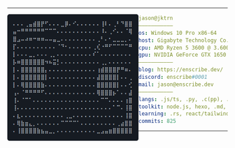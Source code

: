 <hr>

<img align="left" src="ascii.png" width="300" /> 

```yaml
jason@jktrn
———————————
os: Windows 10 Pro x86-64
host: Gigabyte Technology Co., Ltd. B550M DS3H
cpu: AMD Ryzen 5 3600 @ 3.600GHz
gpu: NVIDIA GeForce GTX 1650 SUPER
———————————
blog: https://enscribe.dev/
discord: enscribe#0001
mail: jason@enscribe.dev
———————————
langs: .js/ts, .py, .c(pp), .cs
toolkit: node.js, hexo, .md, .yml, .html, .css/styl
learning: .rs, react/tailwind, neovim, ida
commits: 825
```

<hr>
